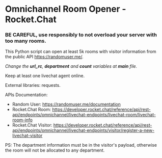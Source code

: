 # Omnichannel Room Opener - Rocket.Chat

### **BE CAREFUL, use responsibly to not overload your server with too many rooms.**

This Python script can open at least 5k rooms with visitor information from the public API https://randomuser.me/.

*Change the **url_rc**, **department** and **count** variables at **main** file.*

Keep at least one livechat agent online.

External libraries: requests.

APIs Documentation: 

- Random User: https://randomuser.me/documentation
- Rocket.Chat Room: https://developer.rocket.chat/reference/api/rest-api/endpoints/omnichannel/livechat-endpoints/livechat-room/livechat-room-info 
- Rocket.Chat Visitor: https://developer.rocket.chat/reference/api/rest-api/endpoints/omnichannel/livechat-endpoints/visitor/register-a-new-livechat-visitor

PS: The department information must be in the visitor's payload, otherwise the room will not be allocated to any department.

